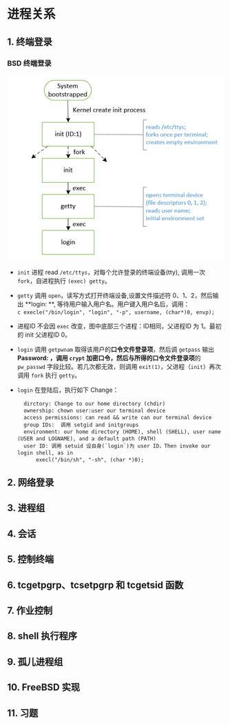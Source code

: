# 进程关系
## 1. 终端登录
### BSD 终端登录
![login_invoked](https://github.com/JMWY/MyBlog/blob/master/AdvancedProgrammingInTheUnixEnvironment_v3/images/chapter9/login_invoked.PNG)

* `init` 进程 read `/etc/ttys`，对每个允许登录的终端设备(tty), 调用一次 `fork`，自进程执行 `(exec) getty`。
* `getty` 调用 `open`，读写方式打开终端设备,设置文件描述符 0、1、2，然后输出 **login: **, 等待用户输入用户名。用户键入用户名后，调用：        
    ```c execle("/bin/login", "login", "-p", username, (char*)0, envp);```
* 进程ID 不会因 `exec` 改变，图中底部三个进程：ID相同，父进程ID 为 1。最初的 init 父进程ID 0。
* `login` 调用 `getpwnam` 取得该用户的**口令文件登录项**，然后调 `getpass`  输出 **Password: **，调用 `crypt` 加密口令，然后与所得的**口令文件登录项**的 `pw_passwd` 字段比较。若几次都无效，则调用 `exit(1)`，父进程（`init`）再次调用 `fork` 执行 `getty`。
* `login` 在登陆后，执行如下 Change：       

        dirctory: Change to our home directory (chdir)    
        ownership: chown user:user our terminal device   
        access permissions: can read && write can our terminal device     
        group IDs:  调用 setgid and initgroups    
        environment: our home directory (HOME), shell (SHELL), user name (USER and LOGNAME), and a default path (PATH)      
        user ID: 调用 setuid 设自身(`login`)为 user ID，Then invoke our login shell, as in
            execl("/bin/sh", "-sh", (char *)0);


## 2. 网络登录

## 3. 进程组

## 4. 会话

## 5. 控制终端

## 6. tcgetpgrp、tcsetpgrp 和 tcgetsid 函数

## 7. 作业控制

## 8. shell 执行程序

## 9. 孤儿进程组

## 10. FreeBSD 实现

## 11. 习题



